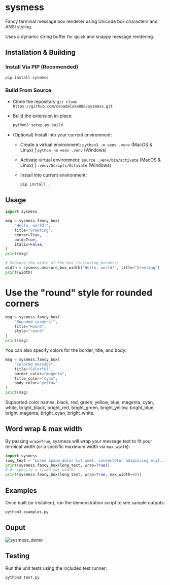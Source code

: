 # sysmess

Fancy terminal message box renderer using Unicode box characters and ANSI styling.

Uses a dynamic string buffer for quick and snappy message rendering.

## Installation & Building

  ### Install Via PIP (Recomended)
  ```bash
  pip install sysmess
  ```

  ### Build From Source
  - Clone the repository `git clone https://github.com/canadaluke888/sysmess.git`

  - Build the extension in-place:

    ```bash
    python3 setup.py build
    ```

  - (Optional) Install into your current environment:
  
    - Create a virtual environment: `python3 -m venv .venv` (MacOS & Linux) | `python -m venv .venv` (Windows)

    - Activate virtual environment: `source .venv/bin/activate` (MacOS & Linux) | `.venv/Scripts/Activate` (Windows)

    - Install into current environment:

        ```bash
        pip install .
        ```

## Usage

```python
import sysmess

msg = sysmess.fancy_box(
    "Hello, world!",
    title="Greeting",
    center=True,
    bold=True,
    italic=False,
)
print(msg)

# Measure the width of the box (including borders)
width = sysmess.measure_box_width("Hello, world!", title="Greeting")
print(width)
```

# Use the "round" style for rounded corners
```python
msg = sysmess.fancy_box(
    "Rounded corners!",
    title="Round",
    style="round"
)
print(msg)
```

You can also specify colors for the border, title, and body:

```python
msg = sysmess.fancy_box(
    "Colored message",
    title="Colorful",
    border_color="magenta",
    title_color="cyan",
    body_color="yellow"
)
print(msg)
```

Supported color names: black, red, green, yellow, blue, magenta, cyan, white,
bright_black, bright_red, bright_green, bright_yellow, bright_blue,
bright_magenta, bright_cyan, bright_white.

## Word wrap & max width

By passing `wrap=True`, sysmess will wrap your message text to fit your terminal width (or a specific maximum width via `max_width`):

```python
import sysmess
long_text = "Lorem ipsum dolor sit amet, consectetur adipiscing elit..."
print(sysmess.fancy_box(long_text, wrap=True))
# Or specify a fixed max width:
print(sysmess.fancy_box(long_text, wrap=True, max_width=60))
```

## Examples

Once built (or installed), run the demonstration script to see sample outputs:

```bash
python3 examples.py
```

## Ouput

![sysmess_demo](assets/test_output.png)

## Testing

Run the unit tests using the included test runner:

```bash
python3 test.py
```
